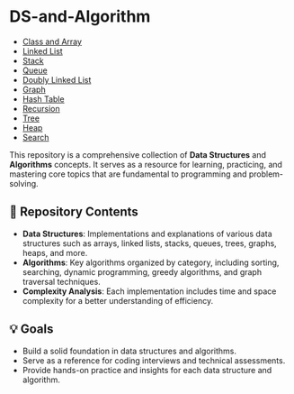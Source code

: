 # DS-and-Algorithm

- [Class and Array](./Class%20and%20Array)
- [Linked List](./Linked%20List)
- [Stack](./Stack)
- [Queue](./Queue)
- [Doubly Linked List](./Doubly%20Linked%20List)
- [Graph](./Graph)
- [Hash Table](./Hash%20Table)
- [Recursion](./Recursion)
- [Tree](./Tree)
- [Heap](./Heap)
- [Search](./Search)


This repository is a comprehensive collection of **Data Structures** and **Algorithms** concepts. It serves as a resource for learning, practicing, and mastering core topics that are fundamental to programming and problem-solving.

## 📘 Repository Contents

- **Data Structures**: Implementations and explanations of various data structures such as arrays, linked lists, stacks, queues, trees, graphs, heaps, and more.
- **Algorithms**: Key algorithms organized by category, including sorting, searching, dynamic programming, greedy algorithms, and graph traversal techniques.
- **Complexity Analysis**: Each implementation includes time and space complexity for a better understanding of efficiency.

## 💡 Goals

- Build a solid foundation in data structures and algorithms.
- Serve as a reference for coding interviews and technical assessments.
- Provide hands-on practice and insights for each data structure and algorithm.
